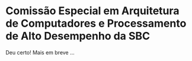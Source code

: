 # Comissão Especial em Arquitetura de Computadores e Processamento de Alto Desempenho da SBC 

Deu certo! Mais em breve ... 
